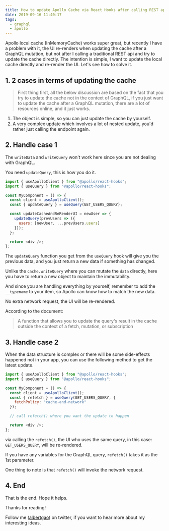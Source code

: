 ```yaml
---
title: How to update Apollo Cache via React Hooks after calling REST api
date: 2019-09-16 11:40:17
tags:
  - graphql
  - apollo
---
```


Apollo local cache (InMemoryCache) works super great, but recently I have a problem with it, the UI re-renders when updating the cache after a GraphQL mutation, but not after I calling a traditional REST api and try to update the cache directly. The intention is simple, I want to update the local cache directly and re-render the UI. Let's see how to solve it.

<!--more-->

## 1. 2 cases in terms of updating the cache

> First thing first, all the below discussion are based on the fact that you try to update the cache not in the context of GraphQL, if you just want to update the cache after a GraphQL mutation, there are a lot of resources online, and it just works.

1. The object is simple, so you can just update the cache by yourself.
2. A very complex update which involves a lot of nested update, you'd rather just calling the endpoint again.

## 2. Handle case 1

The `writeData` and `writeQuery` won't work here since you are not dealing with GraphQL.

You need `updateQuery`, this is how you do it.

```javascript
import { useApolloClient } from "@apollo/react-hooks";
import { useQuery } from "@apollo/react-hooks";

const MyComponent = () => {
  const client = useApolloClient();
  const { updateQuery } = useQuery(GET_USERS_QUERY);

  const updateCacheAndReRenderUI = newUser => {
    updateQuery(prevUsers => ({
      users: [newUser, ...prevUsers.users]
    }));
  };

  return <div />;
};
```

The `updateQuery` function you get from the `useQuery` hook will give you the previous data, and you just return a new data if something has changed.

Unlike the `cache.writeQuery` where you can mutate the `data` directly, here you have to return a new object to maintain the immutability.

And since you are handling everything by yourself, remember to add the `__typename` to your item, so Apollo can know how to match the new data.

No extra network request, the UI will be re-rendered.

According to the document:

> A function that allows you to update the query's result in the cache outside the context of a fetch, mutation, or subscription

## 3. Handle case 2

When the data structure is complex or there will be some side-effects happened not in your app, you can use the following method to get the latest update.

```javascript
import { useApolloClient } from "@apollo/react-hooks";
import { useQuery } from "@apollo/react-hooks";

const MyComponent = () => {
  const client = useApolloClient();
  const { refetch } = useQuery(GET_USERS_QUERY, {
    fetchPolicy: "cache-and-network"
  });

  // call refetch() where you want the update to happen

  return <div />;
};
```

via calling the `refetch()`, the UI who uses the same query, in this case: `GET_USERS_QUERY`, will be re-rendered.

If you have any variables for the GraphQL query, `refetch()` takes it as the 1st parameter.

One thing to note is that `refetch()` will invoke the network request.

## 4. End

That is the end. Hope it helps.

Thanks for reading!

Follow me (<a href='https://twitter.com/albertgao' target="_blank" rel="noopener noreferrer">albertgao</a>) on twitter, if you want to hear more about my interesting ideas.
